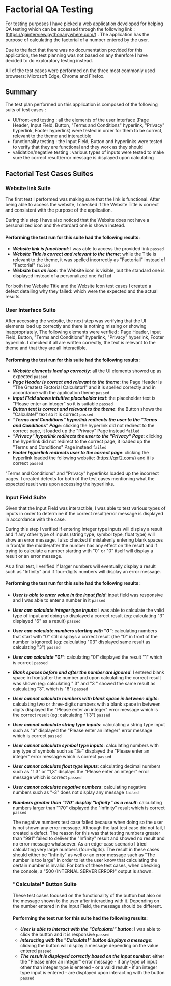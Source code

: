 # **Factorial QA Testing**

  For testing purposes I have picked a web application developed for helping QA testing which can be accessed through the following link : (https://qainterview.pythonanywhere.com/) . The application has the purpose of calculating the factorial of a number entered by the user.
  
  Due to the fact that there was no documentation provided for this application, the test planning was not based on any therefore I have decided to do exploratory testing instead.
  
  All of the test cases were performed on the three most commonly used browsers: Microsoft Edge, Chrome and Firefox.
  
  ## **Summary**
  
  The test plan performed on this application is composed of the following suits of test cases :
  - UI/front-end testing : all the elements of the user interface (Page Header, Input Field, Button, "Terms and Conditions" hyperlink, "Privacy" hyperlink, Footer hyperlink) were tested in order for them to be correct, relevant to the theme and interactible
  - functionality testing : the Input Field, Button and hyperlinks were tested to verify that they are functional and they work as they should
  - validation/negative testing : various types of inputs were tested to make sure the correct result/error message is displayed upon calculating

## **Factorial Test Cases Suites**

### Website link Suite
  
   The first test I performed was making sure that the link is functional. After being able to access the website, I checked if the Website Title is correct and consistent with the purpose of the application.
   
   During this step I have also noticed that the Website does not have a personalized icon and the stardard one is shown instead.
   
   #### Performing the test run for this suite had the following results: 
   
   - ***Website link is functional***: I was able to access the provided link `passed`
   - ***Website Title is correct and relevant to the theme***: while the Title is relevant to the theme, it was spelled incorrectly as "Factoriall" instead of "Factorial" `failed`
   - ***Website has an icon***: the Website icon is visible, but the standard one is displayed instead of a personalized one `failed`

For both the Website Title and the Website Icon test cases I created a defect detailing why they failed: which were the expected and the actual results.
   
   ### User Interface Suite
   
   After accessing the website, the next step was verifying that the UI elements load up correctly and there is nothing missing or showing inappropriately. The following elements were verified : Page Header, Input Field, Button, "Terms and Conditions" hyperlink, "Privacy" hyperlink, Footer hyperlink. I checked if all are written correctly, the text is relevant to the theme and that they are all interactible.
   
  #### Performing the test run for this suite had the following results:
   
   - ***Website elements load up correctly***: all the UI elements showed up as expected `passed`
   - ***Page Header is correct and relevant to the theme***: the Page Header is "The Greatest Factorial Calculator!" and it is spelled correctly and in accordance with the application theme `passed`
   - ***Input Field shows intuitive placeholder text***: the placeholder text is "Please enter an integer" so it is suitable `passed`
   - ***Button text is correct and relevant to the theme***: the Button shows the "Calculate!" text so it is correct `passed`
   - ***"Terms and Conditions" hyperlink redirects the user to the "Terms and Conditions" Page***: clicking the hyperlink did not redirect to the correct page, it loaded up the "Privacy" Page instead `failed`
   - ***"Privacy" hyperlink redirects the user to the "Privacy" Page***: clicking the hyperlink did not redirect to the correct page, it loaded up the "Terms and Conditions" Page instead `failed`
   - ***Footer hyperlink redirects user to the correct page***: clicking the hyperlink loaded the following website: (https://qxf2.com/) and it is correct `passed`

"Terms and Conditions" and "Privacy" hyperlinks loaded up the incorrect pages. I created defects for both of the test cases mentioning what the expected result was upon accessing the hyperlinks.

### Input Field Suite

Given that the Input Field was interactible, I was able to test various types of inputs in order to determine if the correct result/error message is displayed in accordance with the case.

During this step I verified if entering integer type inputs will display a result and if any other type of inputs (string type, symbol type, float type) will show an error message. I also checked if mistakenly entering blank spaces in front/in the middle/after the number has any effect on the result and if trying to calculate a number starting with "0" or "0" itself will display a result or an error message. 

As a final test, I verified if larger numbers will eventually display a result such as "Infinity" and if four-digits numbers will display an error message.

#### Performing the test run for this suite had the following results:

- ***User is able to enter value in the input field***: input field was responsive and I was able to enter a number in it `passed`
- ***User can calculate integer type inputs***: I was able to calculate the valid type of input and doing so displayed a correct result (eg: calculating "3" displayed "6" as a result) `passed`
- ***User can calculate numbers starting with "0"***: calculating numbers that start with "0" still displays a correct result (the "0" in front of the number is ignored) (eg: calculating "03" displayed same result as calculating "3") `passed`
- ***User can calculate "0!"***: calculating "0!" displayed the result "1" which is correct `passed`
- ***Blank spaces before and after the number are ignored***: I entered blank space in front/after the number and upon calculating the correct result was shown (eg: calculating " 3" and "3 " showed the same result as calculating "3", which is "6") `passed`
- ***User cannot calculate numbers with blank space in between digits***: calculating two or three-digits numbers with a blank space in between digits displayed the "Please enter an integer" error message which is the correct result  (eg: calculating "1 3") `passed`
- ***User cannot calculate string type inputs***: calculating a string type input such as "a" displayed the "Please enter an integer" error message which is correct `passed`
- ***User cannot calculate symbol type inputs***: calculating numbers with any type of symbols such as "3#" displayed the "Please enter an integer" error message which is correct `passed`
- ***User cannot calculate float type inputs***: calculating decimal numbers such as "1.3" or "1,3" displays the "Please enter an integer" error message which is correct `passed`
- ***User cannot calculate negative numbers***: calculating negative numbers such as "-3" does not display any message `failed`
- ***Numbers greater than "170" display "Infinity" as a result***: calculating numbers larger than "170" displayed the "Infinity" result which is correct `passed`

  The negative numbers test case failed because when doing so the user is not shown any error message.
  Although the last test case did not fail, I created a defect. The reason for this was that testing numbers greater than "991" failed to deliver the "Infinity" result and showed no result and no error message whatsoever. 
  As an edge-case scenario I tried calculating very large numbers (four-digits). The result in these cases should either be "Infinity" as well or an error message such as "The number is too large" in order to let the user know that calculating the certain number is invalid. 
  For both of these test cases, when checking the console, a "500 (INTERNAL SERVER ERROR)" output is shown.
  
  ### "Calculate!" Button Suite
  
    These test cases focused on the functionality of the button but also on the message shown to the user after interacting with it. Depending on the number entered in the Input Field, the message should be different.
    
  #### Performing the test run for this suite had the following results:
    
    - ***User is able to interact with the "Calculate!" button***: I was able to click the button and it is responsive `passed`
    - ***Interacting with the "Calculate!" button displays a message***: clicking the button will display a message depending on the value entered `passed`
    - ***The result is displayed correctly based on the input number***: either the "Please enter an integer" error message - if any type of input other than integer type is entered - or a valid result - if an integer type input is entered - are displayed upon interacting with the button `passed`
  
